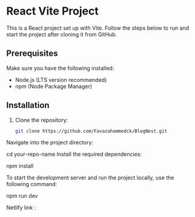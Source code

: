 # React Vite Project

This is a React project set up with Vite. Follow the steps below to run and start the project after cloning it from GitHub.

## Prerequisites

Make sure you have the following installed:

- Node.js (LTS version recommended)
- npm (Node Package Manager)

## Installation

1. Clone the repository:

   ```bash
   git clone https://github.com/Favazahammedck/BlogNest.git
Navigate into the project directory:

cd your-repo-name
Install the required dependencies:

npm install

To start the development server and run the project locally, use the following command:

npm run dev

Netlify link :
